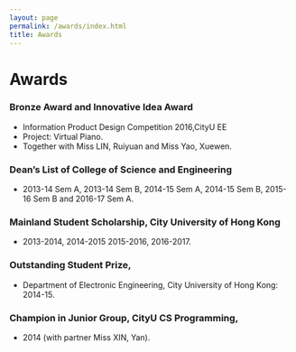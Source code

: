```yaml
---
layout: page
permalink: /awards/index.html
title: Awards
---
```


# Awards

### Bronze Award and Innovative Idea Award
  - Information Product Design Competition 2016,CityU EE 
  - Project: Virtual Piano.
  - Together with Miss LIN, Ruiyuan and Miss Yao, Xuewen.

### Dean’s List of College of Science and Engineering
  - 2013-14 Sem A, 2013-14 Sem B, 2014-15 Sem A, 2014-15 Sem B, 2015-16 Sem B and 2016-17 Sem A.

### Mainland Student Scholarship, City University of Hong Kong
  - 2013-2014, 2014-2015 2015-2016, 2016-2017.

### Outstanding Student Prize, 
  - Department of Electronic Engineering, City University of Hong Kong: 2014-15.

### Champion in Junior Group,  CityU CS Programming, 
  - 2014 (with partner Miss XIN, Yan).